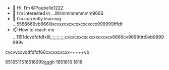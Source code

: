 - 👋 Hi, I’m @Poubelle1222
- 👀 I’m interested in ...llllllmmmmmmmm9666
- 🌱 I’m currently learning ...5556669vb666lllxcxxxcxcxcxxcxcxccx999999fffdf
- 📫 How to reach me ...1151dcvdfdfdfxlll;;;;;;;;;;;cxcxcxxcxcxcxxcxcxcx6666cv9699tttt9vb9999999v
<!---kkkkkcxcxcx;;;;;cccc999999cvbfgfgfgfg
Poubelle1222/Poubelle1222 is a ✨ special ✨ reposdddfdffddffgfgfgg6mmmm;;;;cx9999999999999999
--->    cvcvvccvddfdfdf66cxcxxcxcxx+++++vb
6516511516516999gggh
1651616
1616
